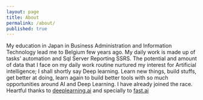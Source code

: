 ```yaml
---
layout: page
title: About
permalink: /about/
published: true
---
```


  My education in Japan in Business Administration and Information Technology lead me to Belgium few years ago.  My daily work is made up of tasks' automation and Sql Server Reporting SSRS. The potential and amount of data that I face on my daily work routine nurtured my interest for Artificial intelligence; I shall shortly  say Deep learning. 
  Learn new things, build stuffs, get better at doing, learn again to build better tools with so much opportunities around AI and Deep Learning. I have already joined the race.
Heartful thanks to  [deeplearning.ai](www.deeplearning.ai) and specially to [fast.ai](www.fast.ai)
